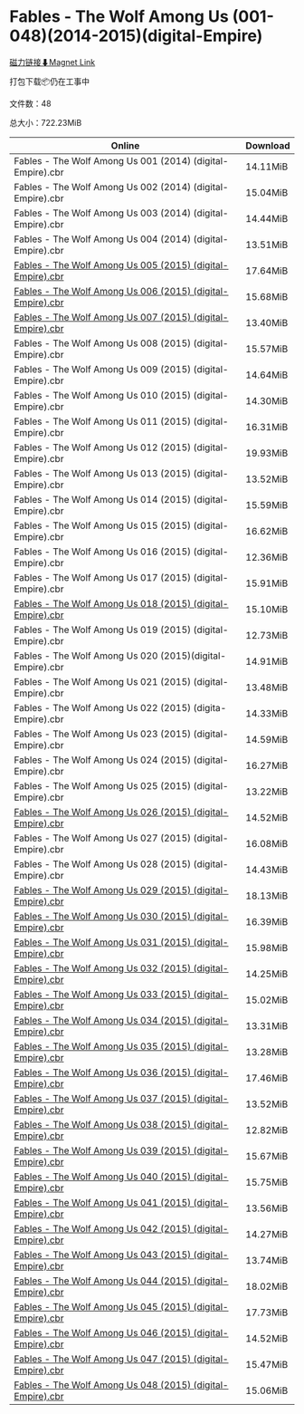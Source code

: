 # Fables - The Wolf Among Us (001-048)(2014-2015)(digital-Empire)

[磁力链接⬇Magnet Link](magnet:?xt=urn:btih:de717fe78e4f8022c2c39481ec9f6751f7f4db5b&dn=Fables%20-%20The%20Wolf%20Among%20Us%20%28001-048%29%282014-2015%29%28digital-Empire%29)

打包下载📦仍在工事中

文件数：48

总大小：722.23MiB

Online | Download
--- | ---
Fables - The Wolf Among Us 001 (2014) (digital-Empire).cbr | 14.11MiB
Fables - The Wolf Among Us 002 (2014) (digital-Empire).cbr | 15.04MiB
Fables - The Wolf Among Us 003 (2014) (digital-Empire).cbr | 14.44MiB
Fables - The Wolf Among Us 004 (2014) (digital-Empire).cbr | 13.51MiB
[Fables - The Wolf Among Us 005 (2015) (digital-Empire).cbr](https://github.com/alicewish/markdown/blob/master/comic/Fables-Wolf-Among-Us-005-2015-digital-Empire-cbr.md) | 17.64MiB
[Fables - The Wolf Among Us 006 (2015) (digital-Empire).cbr](https://github.com/alicewish/markdown/blob/master/comic/Fables-Wolf-Among-Us-006-2015-digital-Empire-cbr.md) | 15.68MiB
[Fables - The Wolf Among Us 007 (2015) (digital-Empire).cbr](https://github.com/alicewish/markdown/blob/master/comic/Fables-Wolf-Among-Us-007-2015-digital-Empire-cbr.md) | 13.40MiB
Fables - The Wolf Among Us 008 (2015) (digital-Empire).cbr | 15.57MiB
Fables - The Wolf Among Us 009 (2015) (digital-Empire).cbr | 14.64MiB
Fables - The Wolf Among Us 010 (2015) (digital-Empire).cbr | 14.30MiB
Fables - The Wolf Among Us 011 (2015) (digital-Empire).cbr | 16.31MiB
Fables - The Wolf Among Us 012 (2015) (digital-Empire).cbr | 19.93MiB
Fables - The Wolf Among Us 013 (2015) (digital-Empire).cbr | 13.52MiB
Fables - The Wolf Among Us 014 (2015) (digital-Empire).cbr | 15.59MiB
Fables - The Wolf Among Us 015 (2015) (digital-Empire).cbr | 16.62MiB
Fables - The Wolf Among Us 016 (2015) (digital-Empire).cbr | 12.36MiB
Fables - The Wolf Among Us 017 (2015) (digital-Empire).cbr | 15.91MiB
[Fables - The Wolf Among Us 018 (2015) (digital-Empire).cbr](https://github.com/alicewish/markdown/blob/master/comic/Fables-Wolf-Among-Us-018-2015-digital-Empire-cbr.md) | 15.10MiB
Fables - The Wolf Among Us 019 (2015) (digital-Empire).cbr | 12.73MiB
Fables - The Wolf Among Us 020 (2015)(digital-Empire).cbr | 14.91MiB
Fables - The Wolf Among Us 021 (2015) (digital-Empire).cbr | 13.48MiB
Fables - The Wolf Among Us 022 (2015) (digita-Empire).cbr | 14.33MiB
Fables - The Wolf Among Us 023 (2015) (digital-Empire).cbr | 14.59MiB
Fables - The Wolf Among Us 024 (2015) (digital-Empire).cbr | 16.27MiB
Fables - The Wolf Among Us 025 (2015) (digital-Empire).cbr | 13.22MiB
[Fables - The Wolf Among Us 026 (2015) (digital-Empire).cbr](https://github.com/alicewish/markdown/blob/master/comic/Fables-Wolf-Among-Us-026-2015-digital-Empire-cbr.md) | 14.52MiB
Fables - The Wolf Among Us 027 (2015) (digital-Empire).cbr | 16.08MiB
Fables - The Wolf Among Us 028 (2015) (digital-Empire).cbr | 14.43MiB
[Fables - The Wolf Among Us 029 (2015) (digital-Empire).cbr](https://github.com/alicewish/markdown/blob/master/comic/Fables-Wolf-Among-Us-029-2015-digital-Empire-cbr.md) | 18.13MiB
[Fables - The Wolf Among Us 030 (2015) (digital-Empire).cbr](https://github.com/alicewish/markdown/blob/master/comic/Fables-Wolf-Among-Us-030-2015-digital-Empire-cbr.md) | 16.39MiB
[Fables - The Wolf Among Us 031 (2015) (digital-Empire).cbr](https://github.com/alicewish/markdown/blob/master/comic/Fables-Wolf-Among-Us-031-2015-digital-Empire-cbr.md) | 15.98MiB
[Fables - The Wolf Among Us 032 (2015) (digital-Empire).cbr](https://github.com/alicewish/markdown/blob/master/comic/Fables-Wolf-Among-Us-032-2015-digital-Empire-cbr.md) | 14.25MiB
[Fables - The Wolf Among Us 033 (2015) (digital-Empire).cbr](https://github.com/alicewish/markdown/blob/master/comic/Fables-Wolf-Among-Us-033-2015-digital-Empire-cbr.md) | 15.02MiB
[Fables - The Wolf Among Us 034 (2015) (digital-Empire).cbr](https://github.com/alicewish/markdown/blob/master/comic/Fables-Wolf-Among-Us-034-2015-digital-Empire-cbr.md) | 13.31MiB
[Fables - The Wolf Among Us 035 (2015) (digital-Empire).cbr](https://github.com/alicewish/markdown/blob/master/comic/Fables-Wolf-Among-Us-035-2015-digital-Empire-cbr.md) | 13.28MiB
[Fables - The Wolf Among Us 036 (2015) (digital-Empire).cbr](https://github.com/alicewish/markdown/blob/master/comic/Fables-Wolf-Among-Us-036-2015-digital-Empire-cbr.md) | 17.46MiB
[Fables - The Wolf Among Us 037 (2015) (digital-Empire).cbr](https://github.com/alicewish/markdown/blob/master/comic/Fables-Wolf-Among-Us-037-2015-digital-Empire-cbr.md) | 13.52MiB
[Fables - The Wolf Among Us 038 (2015) (digital-Empire).cbr](https://github.com/alicewish/markdown/blob/master/comic/Fables-Wolf-Among-Us-038-2015-digital-Empire-cbr.md) | 12.82MiB
[Fables - The Wolf Among Us 039 (2015) (digital-Empire).cbr](https://github.com/alicewish/markdown/blob/master/comic/Fables-Wolf-Among-Us-039-2015-digital-Empire-cbr.md) | 15.67MiB
[Fables - The Wolf Among Us 040 (2015) (digital-Empire).cbr](https://github.com/alicewish/markdown/blob/master/comic/Fables-Wolf-Among-Us-040-2015-digital-Empire-cbr.md) | 15.75MiB
[Fables - The Wolf Among Us 041 (2015) (digital-Empire).cbr](https://github.com/alicewish/markdown/blob/master/comic/Fables-Wolf-Among-Us-041-2015-digital-Empire-cbr.md) | 13.56MiB
[Fables - The Wolf Among Us 042 (2015) (digital-Empire).cbr](https://github.com/alicewish/markdown/blob/master/comic/Fables-Wolf-Among-Us-042-2015-digital-Empire-cbr.md) | 14.27MiB
[Fables - The Wolf Among Us 043 (2015) (digital-Empire).cbr](https://github.com/alicewish/markdown/blob/master/comic/Fables-Wolf-Among-Us-043-2015-digital-Empire-cbr.md) | 13.74MiB
[Fables - The Wolf Among Us 044 (2015) (digital-Empire).cbr](https://github.com/alicewish/markdown/blob/master/comic/Fables-Wolf-Among-Us-044-2015-digital-Empire-cbr.md) | 18.02MiB
[Fables - The Wolf Among Us 045 (2015) (digital-Empire).cbr](https://github.com/alicewish/markdown/blob/master/comic/Fables-Wolf-Among-Us-045-2015-digital-Empire-cbr.md) | 17.73MiB
[Fables - The Wolf Among Us 046 (2015) (digital-Empire).cbr](https://github.com/alicewish/markdown/blob/master/comic/Fables-Wolf-Among-Us-046-2015-digital-Empire-cbr.md) | 14.52MiB
[Fables - The Wolf Among Us 047 (2015) (digital-Empire).cbr](https://github.com/alicewish/markdown/blob/master/comic/Fables-Wolf-Among-Us-047-2015-digital-Empire-cbr.md) | 15.47MiB
[Fables - The Wolf Among Us 048 (2015) (digital-Empire).cbr](https://github.com/alicewish/markdown/blob/master/comic/Fables-Wolf-Among-Us-048-2015-digital-Empire-cbr.md) | 15.06MiB